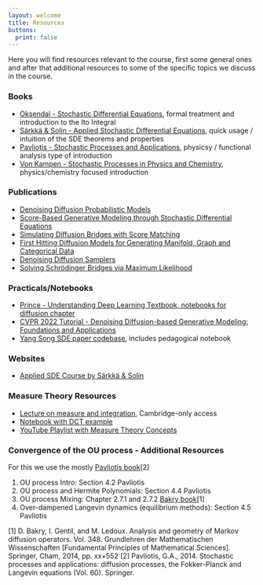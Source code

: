 ```yaml
---
layout: welcome
title: Resources
buttons:
  print: false
---
```

Here you will find resources relevant to the course, first some general ones and after that additional resources to some of the specific topics we discuss in the course.

### Books
- [Oksendal - Stochastic Differential Equations](http://www.stat.ucla.edu/~ywu/research/documents/StochasticDifferentialEquations.pdf), formal treatment and introduction to the Ito Integral
- [Särkkä & Solin - Applied Stochastic Differential Equations](https://github.com/AaltoML/SDE), quick usage / intuition of the SDE theorems and properties 
- [Pavliotis - Stochastic Processes and Applications](https://www.ma.imperial.ac.uk/~pavl/PavliotisBook.pdf), physicsy / functional analysis type of introduction 
- [Von Kampen - Stochastic Processes in Physics and Chemistry](https://vattay.web.elte.hu/lectures/Non-equilibrium%20Statistical%20Physics/VanKampen.pdf), physics/chemistry focused introduction

### Publications

- [Denoising Diffusion Probabilistic Models](https://arxiv.org/pdf/2006.11239.pdf)
- [Score-Based Generative Modeling through Stochastic Differential Equations](https://arxiv.org/abs/2011.13456)
- [Simulating Diffusion Bridges with Score Matching](https://arxiv.org/pdf/2111.07243.pdf)
- [First Hitting Diffusion Models for Generating Manifold, Graph and Categorical Data](https://arxiv.org/pdf/2209.01170.pdf)
- [Denoising Diffusion Samplers](https://openreview.net/forum?id=8pvnfTAbu1f)
- [Solving Schrödinger Bridges via Maximum Likelihood](https://arxiv.org/abs/2106.02081)

### Practicals/Notebooks
- [Prince - Understanding Deep Learning Textbook, notebooks for diffusion chapter](https://github.com/udlbook/udlbook/tree/main/Notebooks/Chap18)
- [CVPR 2022 Tutorial - Denoising Diffusion-based Generative Modeling: Foundations and Applications](https://cvpr2022-tutorial-diffusion-models.github.io/)
- [Yang Song SDE paper codebase](https://github.com/yang-song/score_sde_pytorch), includes pedagogical notebook

### Websites
- [Applied SDE Course by Särkkä & Solin](https://mycourses.aalto.fi/course/view.php?id=27251#section-0)

### Measure Theory Resources
- [Lecture on measure and integration](https://cambridgelectures.cloud.panopto.eu/Panopto/Pages/Viewer.aspx?id=6e599c7d-1d76-4316-a312-adbf01091488&query=4M24), Cambridge-only access
- [Notebook with DCT example](https://github.com/alexglyndavies/4M24/blob/master/Lecture_03.ipynb)
- [YouTube Playlist with Measure Theory Concepts](https://www.youtube.com/watch?v=xZ69KEg7ccU&list=PLBh2i93oe2qvMVqAzsX1Kuv6-4fjazZ8j)


### Convergence of the OU process - Additional Resources

For this we use the mostly [Pavliotis book](https://www.ma.imperial.ac.uk/~pavl/PavliotisBook.pdf)[2]
1. OU process Intro: Section 4.2 Pavliotis
2. OU process and Hermite Polynomials: Section 4.4 Pavliotis
3. OU process Mixing: Chapter 2.7.1 and 2.7.2 [Bakry book](https://www.hse.ru/data/2016/11/24/1113029204/bok%253A978-3-319-00227-9.pdf)[1]
4. Over-dampened Langevin dynamics (equilibrium methods): Section 4.5 Pavliotis

[1] D. Bakry, I. Gentil, and M. Ledoux. Analysis and geometry of Markov diffusion operators. Vol. 348. Grundlehren der Mathematischen Wissenschaften [Fundamental Principles of Mathematical Sciences]. Springer, Cham, 2014, pp. xx+552
[2] Pavliotis, G.A., 2014. Stochastic processes and applications: diffusion processes, the Fokker-Planck and Langevin equations (Vol. 60). Springer.